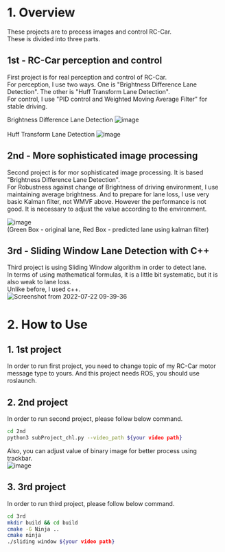 # 1. Overview
These projects are to precess images and control RC-Car.  
These is divided into three parts.  

## 1st - RC-Car perception and control
First project is for real perception and control of RC-Car.  
For perception, I use two ways. One is "Brightness Difference Lane Detection". The other is "Huff Transform Lane Detection".  
For control, I use "PID control and Weighted Moving Average Filter" for stable driving.  

Brightness Difference Lane Detection
![image](https://user-images.githubusercontent.com/58837749/184784217-519109ea-05ce-4f5d-8e8d-1afc005f9bb9.png)  
<br>
Huff Transform Lane Detection
![image](https://user-images.githubusercontent.com/58837749/184784554-b62e7348-7a87-44a4-a792-76ec81773da5.png)



## 2nd - More sophisticated image processing
Second project is for mor sophisticated image processing. It is based "Brightness Difference Lane Detection".  
For Robustness against change of Brightness of driving environment, I use maintaining average brightness. And to prepare for lane loss, I use very basic Kalman filter, not WMVF above. However the performance is not good. It is necessary to adjust the value according to the environment.  

![image](https://user-images.githubusercontent.com/58837749/184783881-2eccbf1a-9a7f-4f65-a53e-1baa1ad652b8.png)  
(Green Box - original lane, Red Box - predicted lane using kalman filter)


## 3rd - Sliding Window Lane Detection with C++
Third project is using Sliding Window algorithm in order to detect lane.  
In terms of using mathematical formulas, it is a little bit systematic, but it is also weak to lane loss.  
Unlike before, I used c++.  
![Screenshot from 2022-07-22 09-39-36](https://user-images.githubusercontent.com/58837749/184784002-c265faf8-65fb-4031-bd6d-c6c8bf869239.png)

# 2. How to Use
## 1. 1st project
In order to run first project, you need to change topic of my RC-Car motor message type to yours. And this project needs ROS, you should use roslaunch.  

## 2. 2nd project
In order to run second project, please follow below command.
```bash
cd 2nd
python3 subProject_chl.py --video_path ${your video path}
```
Also, you can adjust value of binary image for better process using trackbar.  
![image](https://user-images.githubusercontent.com/58837749/184784310-a1e984c5-eed8-444f-bedc-5980a192a209.png)

## 3. 3rd project
In order to run third project, please follow below command.  

```bash
cd 3rd
mkdir build && cd build
cmake -G Ninja ..
cmake ninja
./sliding window ${your video path}
```

